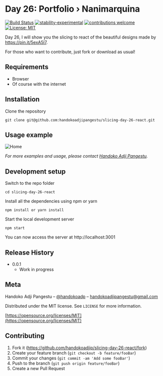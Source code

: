 # Day 26: Portfolio › Nanimarquina

[![Build Status](https://travis-ci.org/dwyl/esta.svg?branch=master)](https://github.com/handokoadjip/slicing-day-26-react)
[![stability-experimental](https://img.shields.io/badge/stability-experimental-orange.svg)](https://github.com/handokoadjip/slicing-day-26-react)
[![contributions welcome](https://img.shields.io/badge/contributions-welcome-brightgreen.svg?style=flat)](https://github.com/handokoadjip/slicing-day-26-react/fork)
[![License: MIT](https://img.shields.io/badge/License-MIT-yellow.svg)](https://opensource.org/licenses/MIT)

Day 26, I will show you the slicing to react of the beautiful designs made by https://pin.it/5exA5l7.

For those who want to contribute, just fork or download as usual!

## Requirements

- Browser
- Of course with the internet

## Installation

Clone the repository

    git clone git@github.com:handokoadjipangestu/slicing-day-26-react.git

## Usage example

![Home](https://bebaskripsi.000webhostapp.com/slicing-day-26/home.png)

_For more examples and usage, please contact [Handoko Adji Pangestu](https://www.instagram.com/handokoadp/)._

## Development setup

Switch to the repo folder

    cd slicing-day-26-react

Install all the dependencies using npm or yarn

    npm install or yarn install

Start the local development server

    npm start

You can now access the server at http://localhost:3001

## Release History

- 0.0.1
  - Work in progress

## Meta

Handoko Adji Pangestu – [@handokoadp](https://www.instagram.com/handokoadp/) – handokoadjipangestu@gmail.com

Distributed under the MIT license. See `LICENSE` for more information.

[https://opensource.org/licenses/MIT](https://opensource.org/licenses/MIT)

## Contributing

1. Fork it (<https://github.com/handokoadjip/slicing-day-26-react/fork>)
2. Create your feature branch (`git checkout -b feature/fooBar`)
3. Commit your changes (`git commit -am 'Add some fooBar'`)
4. Push to the branch (`git push origin feature/fooBar`)
5. Create a new Pull Request
